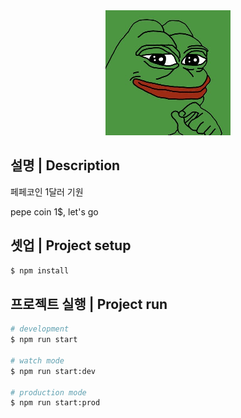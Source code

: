 <center>
  <img src="./pepe.png">
</center>

## 설명 | Description

페페코인 1달러 기원

pepe coin 1$, let's go

## 셋업 | Project setup

```bash
$ npm install
```

## 프로젝트 실행 | Project run

```bash
# development
$ npm run start

# watch mode
$ npm run start:dev

# production mode
$ npm run start:prod
```